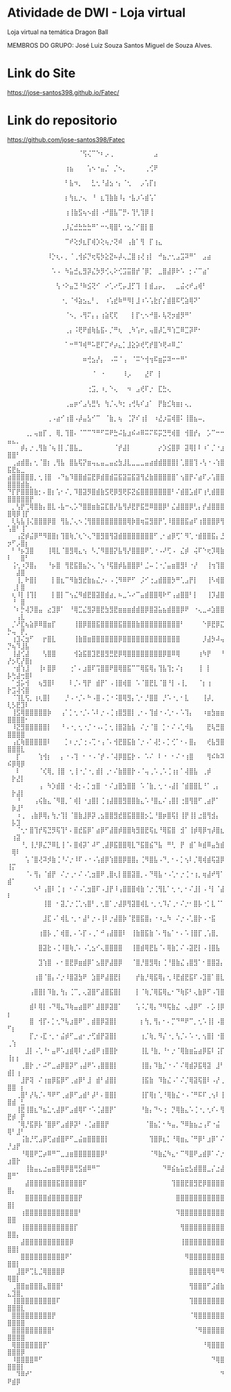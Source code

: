# Atividade de DWI - Loja virtual
Loja virtual na temática Dragon Ball

MEMBROS DO GRUPO: 
José Luiz Souza Santos
Miguel de Souza Alves.
# Link do Site
https://jose-santos398.github.io/Fatec/
# Link do repositorio
https://github.com/jose-santos398/Fatec

⠀⠀⠀⠀⠀⠀⠀⠀⠀⠀⠀⠀⠀⠀⠀⠀⠈⢫⢌⠉⠑⠆⡠⢀⠀⠀⠀⠀⠀⠀⠀⠀⠀⣠⠀⠀⠀⠀⠀⠀⠀⠀⠀⠀⠀⠀⠀⠀⠀⠀⠀⠀⠀⠀⠀
⠀⠀⠀⠀⠀⠀⠀⠀⠀⠀⠀⠀⠀⢰⣦⠀⠀⠀⢡⠢⠐⣤⡈⠀⡈⠢⡀⠀⠀⠀⠀⢀⢊⠟⠀⠀⠀⠀⠀⠀⠀⠀⠀⠀⠀⠀⠀⠀⠀⠀⠀⠀⠀⠀⠀
⠀⠀⠀⠀⠀⠀⠀⠀⠀⠀⠀⠀⠀⠃⣧⠲⡀⠀⠀⣃⢂⠘⣼⣢⠐⡄⠈⢂⠀⠀⡠⢡⡏⡆⠀⠀⠀⠀⠀⠀⠀⠀⠀⠀⠀⠀⠀⠀⠀⠀⠀⠀⠀⠀⠀
⠀⠀⠀⠀⠀⠀⠀⠀⠀⠀⠀⠀⠀⡆⢳⣆⡐⢄⠀⠘⠀⣆⢹⣷⣷⠸⡄⠐⣧⡰⠡⣾⢡⠁⠀⠀⠀⠀⠀⠀⠀⠀⠀⠀⠀⠀⠀⠀⠀⠀⠀⠀⠀⠀⠀
⠀⠀⠀⠀⠀⠀⠀⠀⠀⠀⠀⠀⠀⢰⢸⣷⣫⢦⠢⣾⡇⠠⠚⣿⣧⠉⡛⠄⢹⢃⢹⡿⢸⠀⠀⠀⠀⠀⠀⠀⠀⠀⠀⠀⠀⠀⠀⠀⠀⠀⠀⠀⠀⠀⠀
⠀⠀⠀⠀⠀⠀⠀⠀⠀⠀⠀⠀⢀⡸⣌⣚⣓⣓⣓⠛⠁⠒⠢⢿⣿⢃⠐⣢⡈⠊⣿⡇⣿⠀⠀⠀⠀⠀⠀⠀⠀⠀⠀⠀⠀⠀⠀⠀⠀⠀⠀⠀⠀⠀⠀
⠀⠀⠀⠀⠀⠀⠀⠀⠀⠀⠀⠀⠀⠉⠞⢕⡺⣆⡏⢾⡱⢕⢦⡐⢝⠾⠀⢠⣷⠁⢻⠀⡏⢰⣄⠀⠀⠀⠀⠀⠀⠀⠀⠀⠀⠀⠀⠀⠀⠀⠀⠀⠀⠀⠀
⠀⠀⠀⠀⠀⠀⠀⠀⠀⠸⡑⢆⠄⡀⠈⢀⢺⡮⡙⢖⢯⡳⣕⣝⠦⡼⢄⣈⣿⢰⢜⢰⡇⠀⠚⣦⡐⢂⣠⣩⠽⠛⠁⠀⣠⣴⠀⠀⠀⠀⠀⠀⠀⠀⠀
⠀⠀⠀⠀⠀⠀⠀⠀⠀⠀⠡⠠⠀⠳⣥⣚⣄⣻⡽⣌⡳⡻⢊⢄⠕⢊⣩⣭⣿⡞⠈⡿⡁⠀⣀⣿⣼⡿⠗⠡⠀⡂⠌⠉⣴⠁⠀⠀⠀⠀⠀⠀⠀⠀⠀
⠀⠀⠀⠀⠀⠀⠀⠀⠀⠀⠀⢣⠐⠕⣤⣙⠘⠷⣪⢝⠊⠀⠔⢁⠔⢋⡤⣸⡋⢹⠀⡇⣾⣠⡤⡀⠀⠀⣀⣬⢔⠞⣠⢾⠃⠀⠀⠀⠀⠀⠀⠀⠀⠀⠀
⠀⠀⠀⠀⠀⠀⠀⠀⠀⠀⠀⠀⠐⡀⠈⠺⣵⣢⣄⠃⡀⠀⠰⢡⣞⠷⠛⠻⡇⣸⠰⠡⢡⣗⡎⡌⣾⣿⠯⢋⣵⢿⠝⠁⠀⠀⠀⠀⠀⠀⠀⠀⠀⠀⠀
⠀⠀⠀⠀⠀⠀⠀⠀⠀⠀⠀⠀⠀⠈⠢⡀⠠⢻⠍⡄⡄⢰⣵⢏⢏⠀⠀⠀⡇⡏⢂⠢⠚⣿⠄⢧⢝⡲⣾⡻⠛⠁⠀⠀⠀⠀⠀⠀⠀⠀⠀⠀⠀⠀⠀
⠀⠀⠀⠀⠀⠀⠀⠀⠀⠀⠀⠀⠀⢀⡄⠨⢟⠟⣾⢷⣧⣯⠄⡈⠛⢆⠀⢀⠳⢡⠖⡀⢤⣿⡼⣁⠻⢱⣉⠿⣉⡽⠟⠂⠀⠀⠀⠀⠀⠀⠀⠀⠀⠀⠀
⠀⠀⠀⠀⠀⠀⠀⠀⠀⠀⠀⠀⠀⠁⠒⠛⠹⢾⠛⠥⣟⠏⡉⠞⡴⣄⡁⣸⣕⡵⢞⢋⡞⣿⠱⢟⠴⠿⣈⠁⠀⠀⠀⠀⠀⠀⠀⠀⠀⠀⠀⠀⠀⠀⠀
⠀⠀⠀⠀⠀⠀⠀⠀⠀⠀⠀⠀⠀⠀⠀⠀⠀⠶⢚⣢⡜⡄⠀⠠⠭⠈⢠⠀⠈⠭⠑⢺⢲⠯⣶⡭⠽⠒⠒⠛⠁⠀⠀⠀⠀⠀⠀⠀⠀⠀⠀⠀⠀⠀⠀
⠀⠀⠀⠀⠀⠀⠀⠀⠀⠀⠀⠀⠀⠀⠀⠀⠀⠀⠀⠈⠀⠐⠀⠀⠀⠀⠸⡠⠀⠀⠀⣜⠏⠀⡇⠀⠀⠀⠀⠀⠀⠀⠀⠀⠀⠀⠀⠀⠀⠀⠀⠀⠀⠀⠀
⠀⠀⠀⠀⠀⠀⠀⠀⠀⠀⠀⠀⠀⠀⠀⠀⠀⠀⢐⣩⡀⠰⡀⠑⢄⠀⠀⠲⠀⣠⢞⠏⡐⠀⣏⣓⢄⠀⠀⠀⠀⠀⠀⠀⠀⠀⠀⠀⠀⠀⠀⠀⠀⠀⠀
⠀⠀⠀⠀⠀⠀⠀⠀⠀⠀⠀⠀⠀⢀⣤⡶⠊⣠⢣⣛⢣⠀⢳⡈⢄⠳⡂⢠⢚⢧⠎⣰⠁⠀⡟⣷⣊⢷⣶⡆⢄⡀⠀⠀⠀⠀⠀⠀⠀⠀⠀⠀⠀⠀⠀
⠀⠀⠀⠀⠀⠀⠀⠀⠀⢀⠠⣴⠊⢰⣿⠠⡼⣤⣣⠊⠉⠀⠈⣷⡀⢦⠀⢈⡝⠎⢰⡇⠀⠰⣜⡰⣭⢾⣿⠅⢸⣿⣦⠤⡀⠀⠀⠀⠀⠀⠀⠀⠀⠀⠀
⠀⠀⠀⠀⢀⡀⢤⣶⡏⢀⠀⢿⡀⢹⣿⠄⠈⠉⠉⠙⠛⠋⠭⠟⣓⠬⣧⣰⠮⠴⠿⠭⠍⠯⡭⣙⢛⢾⣿⠀⢺⣿⡞⡄⠀⡡⠉⠒⠒⣤⣄⡀⠀⠀⠀
⠀⠀⠀⡾⡄⡐⢀⢻⣷⠈⢦⢸⡇⡈⣿⣧⣀⠀⠀⠀⠀⠀⠀⠀⠈⡞⣼⡇⠀⠀⠀⠀⠀⠀⡔⡱⣪⣿⡿⠀⣽⢿⡇⠇⠰⠁⡈⠐⣰⣿⣿⠃⠀⠀⠀
⠀⢀⣴⣾⣿⡄⢂⠈⣿⡆⢀⢻⣧⠀⣿⣧⢯⡝⣶⢤⣄⣤⣀⣤⣔⣳⣸⣇⣀⣀⣀⣤⣴⣾⣾⣿⣿⣿⡇⢁⣿⣿⢹⠠⢣⠐⠠⢱⣿⣯⣟⣦⣀⠀⠀
⣴⣿⣿⣿⣿⣿⡀⢂⢸⣿⠀⠠⠙⣦⠹⣿⣿⣾⣭⣟⡿⣾⣿⣾⣭⣯⣽⣭⣯⣽⢻⣜⣷⣿⣿⣿⣿⣿⠁⢢⣿⡟⠌⣴⠏⡠⢡⣿⣿⣿⣿⣿⣾⣷⡀
⠙⡏⡟⣿⣿⣿⣷⡂⠄⣿⡆⢡⠂⠌⡀⠹⣿⣽⡻⣿⣾⣷⣫⢟⡿⣻⢟⡯⣝⣮⣿⣿⣿⣿⣿⣿⣿⠃⠌⣾⣿⣡⣾⠏⢰⢃⣾⣿⣿⣿⣿⣿⣿⣿⡟
⠀⡀⢣⡟⢉⢿⣿⣷⡄⣿⣇⠠⣧⠒⢄⡡⠙⣿⣿⣶⣷⣭⣏⣿⡜⣧⢻⡼⣟⡟⣯⣛⠿⣿⣿⡿⠃⣌⣼⣿⣿⡿⢃⡄⡞⣼⣿⣿⣿⣿⢿⡿⢸⡏⠀
⠀⢇⢧⣧⢸⢌⣿⣿⣿⡿⣿⠀⢻⣧⡈⢄⠢⢈⢻⣿⣿⣿⣿⣿⣿⣿⣿⢿⡷⣿⢶⣭⣻⣿⡟⢁⠸⣿⣿⣿⣯⣴⠏⢰⣿⣿⣿⡿⢻⢡⣿⠃⢸⠁⠀
⠀⠀⢠⣝⡾⣬⡿⠛⠻⣿⣿⡆⢹⣿⢷⡈⢆⠑⢄⠙⣿⣻⣿⢻⣽⣾⣿⣿⣿⣿⣿⣿⣿⠋⢀⠂⣴⡿⢋⠁⠻⢁⠐⣾⣿⣿⣯⡄⣘⡲⠋⡠⣿⡆⠀
⠀⠃⠘⡦⣹⣿⠀⠀⠀⢸⢿⣇⠈⣿⣻⢿⣄⢢⠀⠣⡈⠻⣿⣿⡝⣧⢻⡜⣿⣿⣿⠟⢁⠐⠠⠜⢋⠠⠀⣌⡾⠀⢬⠏⠑⢖⡹⢿⣷⠇⠀⠀⣿⠃⠀
⠀⢨⢂⠰⡹⣿⡄⠀⠀⠘⡦⣿⠀⢻⣟⣯⣿⣦⡑⢄⠈⢢⠘⢯⣿⡾⣧⣿⣿⡿⠃⣈⠤⢈⠐⡈⣤⣶⣿⣻⠇⠐⡜⠀⠀⢸⢲⢹⣿⠀⠀⣼⣿⠀⠀
⠀⠀⢸⡀⠗⣿⡇⠀⠀⠀⡇⣿⣆⠉⠻⣷⣻⣞⣷⣦⣌⡐⠄⠠⢈⠻⠿⠟⠋⠀⡨⠊⢐⣠⣾⣿⣿⡳⠛⢁⣠⡟⡇⠀⠀⢸⠣⢾⣿⠀⢀⡇⣿⠀⠀
⠀⢆⠸⡇⢸⢹⡇⠀⠀⠀⡇⣿⡇⠉⢢⣌⠻⣾⣟⣿⣽⣿⣾⣴⡀⠦⣀⠡⠔⠉⣤⣾⣿⣿⢿⠗⠋⢠⣴⣿⣿⠃⡇⠀⠀⢸⡹⣼⣿⠀⠘⠀⣿⠀⠀
⠀⠈⠆⡓⢼⡹⣿⣤⠀⣔⣹⡿⠁⠀⠘⢿⣉⣌⣻⡽⣿⣟⣳⣻⣟⣶⣶⣶⣾⣾⣿⡿⣿⣽⣥⣦⣾⣿⣿⡿⠟⠀⠐⢄⣀⠴⣱⣿⣿⠀⠀⢠⣇⠀⠀
⠀⡈⠜⣏⢦⣵⡿⠿⣿⣶⡏⠀⠀⠀⠀⢸⣿⡿⣿⣿⣯⣿⣿⣿⣿⣯⣿⣿⣿⣷⣿⣿⣿⣿⣿⣿⣿⣿⣿⠃⠀⠀⠀⠀⠑⡿⣟⡿⣍⡓⢤⠀⡟⡀⠀
⠀⢰⣹⢌⣲⠋⠀⠀⡖⣿⣇⠀⠀⠀⠀⢸⣷⣿⣶⣿⣿⣿⣿⣿⣿⡿⣿⣿⣿⣿⣿⣿⣿⣿⣿⣿⣿⣿⣿⠀⠀⠀⠀⠀⡸⣼⡳⠼⢤⡙⢦⠹⣸⣧⠀
⠀⢸⣼⢊⣼⠀⠀⠀⢣⣿⣿⠀⠀⠀⠀⢺⣵⣯⣿⣹⣟⣿⣻⣛⣟⡿⢿⣿⣿⣿⣿⣿⣿⣿⣿⡿⣿⠿⢿⠀⠀⠀⠀⢰⠳⡟⠀⠀⠘⡜⡢⢏⡜⣿⡆
⠀⠐⣾⢱⣸⠀⠀⢸⠆⣿⡿⠀⠀⠀⢐⠁⠄⣰⣿⠏⢩⣿⣿⠟⣿⢿⣿⣯⠉⠉⢿⣯⢿⡄⢹⣧⢹⡂⠌⡆⠀⠀⠀⢸⠀⡇⠀⠀⠀⡧⢓⣼⢒⣿⠇
⠀⠁⣺⡥⢺⠀⠀⢦⣻⣿⠇⠀⠀⠀⠇⡈⠄⢻⡟⠀⣾⡟⠁⠠⢸⣿⢾⣿⠀⠡⠈⣿⣟⣇⠈⣿⠘⡇⠠⢸⡀⠀⠀⠈⡆⢰⠀⠀⠀⡗⣩⢼⢪⣿⠀
⠀⠈⢹⣇⢫⡀⢰⢆⣿⡇⠀⠀⠀⡘⠠⠐⡈⠄⠓⠠⣿⠠⢈⠐⠨⣿⢿⣻⡄⢁⠂⡘⣿⣿⠀⡘⠡⠐⡀⠂⣇⠀⠀⠀⢸⡼⡀⠀⠀⢇⡣⣟⣹⠇⠀
⠀⢸⣫⢿⣿⣿⣿⣿⣿⡷⠀⠀⢠⠁⡁⢂⠐⡈⠄⠡⠇⡐⠠⢈⢰⣿⣻⣿⡇⢀⠂⠄⢹⣾⠐⠠⢁⠂⠄⠡⢹⡄⠀⠀⠰⣶⣳⣶⣶⣿⣿⣿⣿⠂⠀
⠀⠸⣝⣻⣿⣿⣿⣿⣿⡇⠀⠀⠘⠠⠐⡀⢂⠐⡈⠐⠠⠄⡁⢂⢸⣿⣽⣷⣧⠀⠌⡐⠈⣿⠀⡁⠂⠌⠠⢁⠺⣧⠀⠀⠀⣟⢧⣛⣿⣿⣿⣿⣿⠀⠀
⠀⢠⣎⢷⣿⣿⣿⣿⣿⠇⠀⠀⠀⡁⠆⡐⡈⢐⠠⢉⠐⢠⠈⠄⢺⣟⣿⣯⣷⠈⡐⠠⠁⢼⡃⠄⡁⢊⠁⠂⠄⣿⡄⠀⠀⢞⣧⣻⣿⣿⣿⣿⣇⠀⠀
⠀⠀⡏⠀⠀⠀⠀⢱⢺⡆⠀⠀⡄⠐⠠⢹⠀⠂⠐⠠⠈⡞⠠⠈⢼⡿⣿⣯⡗⠠⠀⠡⠌⠀⠇⠐⠀⠂⠌⠐⢰⣿⠀⠀⠀⢻⠮⠷⠽⠮⡿⢿⡿⠀⠀
⠀⠀⠇⠀⠀⠀⠀⠈⢎⢿⡀⢸⣿⠀⢂⢸⠐⡈⠐⡀⣾⡇⢀⠂⠌⣷⣿⣿⡗⠠⠈⢤⢀⠡⢀⠡⢈⢰⡆⠁⢼⣿⣧⠀⢀⡾⠀⠀⠀⠀⡗⣜⡇⠀⠀
⠀⠀⠀⠀⠀⠀⠀⢠⠀⠳⡱⣾⣿⠀⠂⢼⡂⠄⡁⣲⣿⠀⠂⠌⣰⣿⣳⣿⣿⠀⠡⠈⣷⡀⢂⠐⠠⣼⡇⠈⣾⣿⣿⣇⠘⠁⢀⡄⠀⠀⡗⣼⡇⠀⠀
⠀⠀⠘⠀⠀⠀⢠⢮⣷⣄⠈⠻⣿⡀⠁⢾⡇⠐⣰⣿⡇⢈⢰⣼⣿⣿⣻⣿⣿⣷⣄⠡⠘⣿⣄⠌⢠⣿⡇⢐⣿⢻⣿⠋⢀⣴⡟⠁⠀⠀⡷⣸⠃⠀⠀
⠀⠀⠰⢀⠀⢠⣷⡿⢿⡄⢳⡐⢹⡇⠈⣿⣷⣸⡿⡽⢀⣢⣿⣿⣻⣞⣿⣯⣿⣿⣿⡢⣁⠘⣿⡶⣿⢯⡇⢸⡟⢸⡇⣐⣿⢻⣺⡄⠀⠀⡧⣹⠀⠀⠀
⠀⠀⠈⢂⠂⣿⢹⡞⢯⣙⡻⢯⢹⠃⠄⣿⣞⣯⡿⠁⣴⡿⠋⣼⣿⡾⣿⣿⢷⣻⣿⣟⢯⣆⠘⢿⣯⣿⠀⣺⠁⢸⡾⢿⡿⢲⡼⣿⣆⠀⢰⣽⠀⠀⠀
⠀⠀⠀⠘⡀⢸⡘⡿⣌⡙⠿⣇⢸⠈⠄⣿⢾⡽⠁⠼⠋⢀⣼⡿⣯⣿⣿⢿⣇⠙⣯⣿⣮⠙⣧⠀⠛⢃⠀⡟⠀⣾⠁⠷⣾⠿⣤⣳⣾⠀⢿⠇⠀⠀⠀
⠀⠀⠀⠀⢡⠈⣿⢜⠽⡺⣷⢈⠘⠌⡐⠸⠏⠠⠐⠠⢡⣾⡿⢱⣿⣿⡿⣿⣿⡄⢈⠻⣿⣧⠠⠙⡀⠂⠄⡁⢢⠇⡈⢿⢾⣾⢯⣽⡿⢸⡍⠀⠀⠀⠀
⠀⠀⠀⠀⠈⠄⢻⡄⠈⣾⡟⠀⠌⡐⢀⠂⠌⠠⢁⣲⣿⠟⢀⣿⢆⡇⣿⣿⣽⣿⡀⠄⠙⢿⣧⠐⠠⢁⠂⡐⢈⠐⢰⡀⢶⣼⠞⢻⠁⣾⠁⠀⠀⠀⠀
⠀⠀⠀⠀⠀⠀⠢⠃⢠⣿⠇⢈⢰⠀⠂⠌⠠⢁⣲⣿⠏⠠⣸⡟⠸⢠⣿⣿⣿⢾⣷⠈⡐⢈⢻⣇⠁⢂⠐⡀⠂⠌⣸⡇⠠⠘⡇⠈⣼⠇⠀⠀⠀⠀⠀
⠀⠀⠀⠀⠀⠀⠀⠀⢸⣿⠀⠂⣽⡈⡐⢈⢁⢢⣿⠃⡀⢂⣿⠁⡐⣼⡿⢻⣽⣿⢾⣇⠐⡀⢂⠹⡌⢀⠂⠌⡐⠂⣿⡧⠐⡁⣇⠈⠁⠀⠀⠀⠀⠀⠀
⠀⠀⠀⠀⠀⠀⠀⠀⣸⣏⠠⠁⢾⣇⠐⡀⠂⣼⠃⡐⠠⢸⠇⡐⣼⣿⡷⠈⣟⣿⣯⣿⡄⠐⠰⣀⠳⠀⠌⡐⠠⢁⣿⡗⠠⠐⣯⠀⠀⠀⠀⠀⠀⠀⠀
⠀⠀⠀⠀⠀⠀⠀⢰⣿⡧⢀⠁⢾⣿⡀⠄⠡⡏⠠⢀⠁⠚⢠⣼⣿⣿⠇⠀⢸⣷⣿⣯⣷⠈⠄⢻⣦⠁⠂⠄⠡⢸⣿⡏⢀⢡⣿⡀⠀⠀⠀⠀⠀⠀⠀
⠀⠀⠀⠀⠀⠀⠀⣿⣽⣗⠠⢈⠸⣿⢷⡈⠄⠠⢁⣢⠊⢄⣿⣿⣿⣿⠀⠀⢸⣿⣾⢿⣟⣧⠈⠄⢿⣷⡁⠌⠠⣽⣟⡇⠠⢸⣿⣧⠀⠀⠀⠀⠀⠀⠀
⠀⠀⠀⠀⠀⠀⠀⣹⢱⣿⠀⠄⠂⣿⣟⡿⣶⣾⡿⠁⣢⣿⡟⣼⣿⡿⠀⠀⠈⣿⡘⣿⣻⢿⡆⢈⠘⣿⣷⣌⢠⣿⣻⠁⠂⣿⣿⣽⡄⠀⠀⠀⠀⠀⠀
⠀⠀⠀⠀⠀⠀⢰⣿⠈⣿⡄⠌⡐⠸⣿⣽⣳⠟⠀⣱⣿⠟⣼⣿⣟⡇⠀⠀⠀⡞⣷⡘⢿⣯⢿⡄⢂⠸⣟⣾⣟⣯⠏⠠⣹⣿⠁⣿⣇⠀⠀⠀⠀⠀⠀
⠀⠀⠀⠀⠀⢠⣿⣿⡇⠹⣷⡀⢳⡄⢈⠉⡀⢄⣽⣿⠋⣼⣿⣯⣿⡇⠀⠀⠀⡇⠈⢷⡈⢿⣯⢿⣄⠂⠙⢷⡯⠃⢄⣷⡿⠋⠠⢹⣿⠀⠀⠀⠀⠀⠀
⠀⠀⠀⠀⠀⣾⠇⢿⡇⠠⠙⢿⣄⠹⢷⣤⣴⣿⠟⠁⣼⣿⡿⣽⣿⠁⠀⠀⠀⢡⠨⡈⢿⡄⠙⠻⢯⣷⣌⠀⢄⣼⡿⠋⠀⠄⡡⢸⡿⡆⠀⠀⠀⠀⠀
⠀⠀⠀⠀⠀⣿⠀⢺⡏⠄⡁⢂⠙⢧⣰⣿⠟⠁⡀⣾⣿⡿⣽⣿⡇⠀⠀⠀⠀⠀⡆⢳⡀⢻⡄⠂⠄⡉⠙⠛⠟⠉⡀⢂⠡⢸⡇⠠⣿⠋⡆⠀⠀⠀⠀
⠀⠀⠀⠀⠀⡏⡐⠠⣏⠐⡀⠂⣬⡾⠋⣀⣴⠂⡐⢋⣾⡟⣽⣿⡇⠀⠀⠀⠀⠀⢰⡈⢷⡀⠻⡌⠐⡀⢣⡈⠄⠡⠐⡀⢢⣿⡇⠐⣿⢀⢱⠀⠀⠀⠀
⠀⠀⠀⠀⣸⡇⠠⢁⠘⠂⣤⠟⠡⣰⣾⢿⠇⡐⣠⣾⠟⢰⣿⣿⡗⠀⠀⠀⠀⠀⢸⣇⠘⣷⡀⠘⠂⡐⠈⢿⣷⣶⣥⣴⡿⣯⠇⢨⡏⢸⡆⡆⠀⠀⠀
⠀⠀⠀⢀⣿⡗⢀⠂⠬⠋⣀⣴⡿⣿⡽⠋⢠⣼⠟⠡⢠⣿⣿⣿⡇⠀⠀⠀⠀⠀⢸⣿⡄⠹⣷⡈⠐⠠⠁⠌⢿⣾⡽⣯⢿⣽⠀⣸⠃⣾⡇⢰⠀⠀⠀
⠀⠀⠀⣸⡟⢽⠀⠌⢰⣶⡿⣯⡿⠋⢀⣴⡿⠃⣸⠀⣾⠃⣼⣿⡇⠀⠀⠀⠀⠀⢸⣯⣷⠀⠹⣷⣌⠠⠁⠌⡈⢿⣽⢯⣿⠇⠠⡜⢀⣿⣿⠀⡆⠀⠀
⠀⠀⢀⣿⠃⡜⢧⡈⠄⠻⠟⠋⢀⣴⡿⠋⣠⣾⠃⡼⠃⠄⣿⣿⡇⠀⠀⠀⠀⠀⢸⡏⢿⡆⢁⠘⢿⣷⣌⠐⠠⠈⠛⠯⠏⢀⢢⠇⢸⣿⣾⠀⣃⠀⠀
⠀⠀⢸⣟⢸⣿⣆⠙⣦⣁⢂⣼⡿⠋⣠⣾⢿⠏⠐⠡⢈⣼⣿⡟⠁⠀⠀⠀⠀⠀⠘⣷⡄⠙⠢⢐⠀⡙⢿⣷⣄⠡⢈⠐⡀⢂⠎⠄⢻⣟⡾⠀⡟⠀⠀
⠀⠀⠈⢿⡘⣯⡿⡧⠈⣿⡿⠋⣠⣾⡿⡽⠃⠠⢈⣴⣿⣿⡟⠀⠀⠀⠀⠀⠀⠀⠀⠈⣿⣦⡁⠂⠳⣤⡀⠙⠿⣷⣦⣐⢠⠏⠐⣬⠀⢿⠃⣸⠃⠀⠀
⠀⠀⠀⢨⣷⡘⢋⣠⡿⢋⣴⣾⣿⠟⠋⣀⣬⣶⣿⣿⣿⣿⡇⠀⠀⠀⠀⠀⠀⠀⠀⠀⢹⣿⡿⣆⡁⠘⢿⣶⣄⠈⠛⡿⠃⣰⡿⠁⠌⡘⣰⡟⠀⠀⠀
⠀⠀⠀⠘⢿⣿⠟⣉⡴⠿⠛⠉⣀⣰⣶⣿⣿⣿⣿⣿⣿⡿⠃⠀⠀⠀⠀⠀⠀⠀⠀⠀⠈⠻⣷⣌⠳⣄⠂⠉⠻⣿⠟⣠⣾⡿⠁⠌⡐⣰⣿⡗⠀⠀⠀
⠀⠀⠀⠀⢸⣷⣤⣄⣐⣤⣶⣿⢿⡿⣿⢛⣫⣾⠿⠛⠉⠀⠀⠀⠀⠀⠀⠀⠀⠀⠀⠀⠀⠀⠀⠙⠿⣮⣦⣥⣖⣣⣾⣿⣿⣀⡌⣐⣼⣿⠛⠁⠀⠀⠀
⠀⠀⠀⠀⣼⣿⣿⣿⣿⣿⣿⣯⣿⣿⣿⣿⣿⠏⠀⠀⠀⠀⠀⠀⠀⠀⠀⠀⠀⠀⠀⠀⠀⠀⠀⠀⠀⢹⣿⣿⣟⣿⣻⣟⡿⣿⣿⣿⣿⣿⡄⠀⠀⠀⠀
⠀⠀⠀⠀⣿⣿⣿⣿⣿⣾⣿⣿⣿⣿⣿⣿⡟⠀⠀⠀⠀⠀⠀⠀⠀⠀⠀⠀⠀⠀⠀⠀⠀⠀⠀⠀⠀⠀⣿⣿⣿⣿⣿⣿⣿⣿⣿⣿⣿⣿⡇⠀⠀⠀⠀
⠀⠀⠀⢰⣿⣿⣿⣿⣿⣿⣿⣿⣿⣿⣿⣿⠃⠀⠀⠀⠀⠀⠀⠀⠀⠀⠀⠀⠀⠀⠀⠀⠀⠀⠀⠀⠀⠀⠹⣿⣿⣿⣿⣿⣿⣿⣿⣿⣿⣿⣿⠀⠀⠀⠀
⠀⠀⠀⢸⣿⣿⣿⣿⣿⣿⣿⣿⣿⣿⣿⡏⠀⠀⠀⠀⠀⠀⠀⠀⠀⠀⠀⠀⠀⠀⠀⠀⠀⠀⠀⠀⠀⠀⠀⢻⣿⣿⣿⣿⣿⣿⣿⣿⣿⣿⣿⡄⠀⠀⠀
⠀⠀⠀⣼⣿⣿⣿⣿⣿⣿⣿⣿⣿⣿⡿⠀⠀⠀⠀⠀⠀⠀⠀⠀⠀⠀⠀⠀⠀⠀⠀⠀⠀⠀⠀⠀⠀⠀⠀⢸⣿⣿⣿⣿⣿⣿⣿⣿⣿⣿⣿⡇⠀⠀⠀
⠀⠀⠀⣿⣿⣿⣿⣿⣿⣿⣿⣿⣿⠟⠁⠀⠀⠀⠀⠀⠀⠀⠀⠀⠀⠀⠀⠀⠀⠀⠀⠀⠀⠀⠀⠀⠀⠀⠀⠀⠻⣿⣿⣿⣿⣿⣿⣿⣿⣿⣿⡇⠀⠀⠀
⠀⠀⣸⣿⠟⢉⣇⣈⢿⣿⣿⣿⡿⠀⠀⠀⠀⠀⠀⠀⠀⠀⠀⠀⠀⠀⠀⠀⠀⠀⠀⠀⠀⠀⠀⠀⠀⠀⠀⠀⠀⣿⣿⣿⣿⢿⢿⠛⠻⢿⣿⡇⠀⠀⠀
⠀⢀⣿⣿⣶⣿⣿⣿⣄⣿⣿⣿⠃⠀⠀⠀⠀⠀⠀⠀⠀⠀⠀⠀⠀⠀⠀⠀⠀⠀⠀⠀⠀⠀⠀⠀⠀⠀⠀⠀⠀⢻⣿⣿⣿⠋⣨⣾⣷⣄⣹⣿⡀⠀⠀
⠀⢸⣿⣿⣿⣿⣿⣿⣿⣿⣿⠏⠀⠀⠀⠀⠀⠀⠀⠀⠀⠀⠀⠀⠀⠀⠀⠀⠀⠀⠀⠀⠀⠀⠀⠀⠀⠀⠀⠀⠀⢹⣿⣿⣿⣿⣿⣿⣿⣿⣿⣿⣇⠀⠀
⠀⣿⣿⣿⣿⣿⣿⣿⣿⣿⡟⠀⠀⠀⠀⠀⠀⠀⠀⠀⠀⠀⠀⠀⠀⠀⠀⠀⠀⠀⠀⠀⠀⠀⠀⠀⠀⠀⠀⠀⠀⠈⢿⣿⣿⣿⣿⣿⣿⣿⣿⣿⣿⠀⠀
⠀⣿⣿⣿⣿⣿⣿⣿⣿⣿⠃⠀⠀⠀⠀⠀⠀⠀⠀⠀⠀⠀⠀⠀⠀⠀⠀⠀⠀⠀⠀⠀⠀⠀⠀⠀⠀⠀⠀⠀⠀⠀⠈⠻⣿⣿⣿⣿⣿⣿⣿⣿⣿⠀⠀
⠀⢿⣿⣿⣿⣿⣿⣿⡟⠁⠀⠀⠀⠀⠀⠀⠀⠀⠀⠀⠀⠀⠀⠀⠀⠀⠀⠀⠀⠀⠀⠀⠀⠀⠀⠀⠀⠀⠀⠀⠀⠀⠀⠀⠘⢿⣿⣿⣿⣿⣿⣿⡿⠀⠀
⠀⠸⣿⣿⣿⣿⠿⠋⠀⠀⠀⠀⠀⠀⠀⠀⠀⠀⠀⠀⠀⠀⠀⠀⠀⠀⠀⠀⠀⠀⠀⠀⠀⠀⠀⠀⠀⠀⠀⠀⠀⠀⠀⠀⠀⠀⠙⢿⣿⣿⣿⣿⡇⠀⠀
⠀⠀⠹⠿⠞⠁⠀⠀⠀⠀⠀⠀⠀⠀⠀⠀⠀⠀⠀⠀⠀⠀⠀⠀⠀⠀⠀⠀⠀⠀⠀⠀⠀⠀⠀⠀⠀⠀⠀⠀⠀⠀⠀⠀⠀⠀⠀⠀⠙⠟⣾⡿⠀⠀⠀